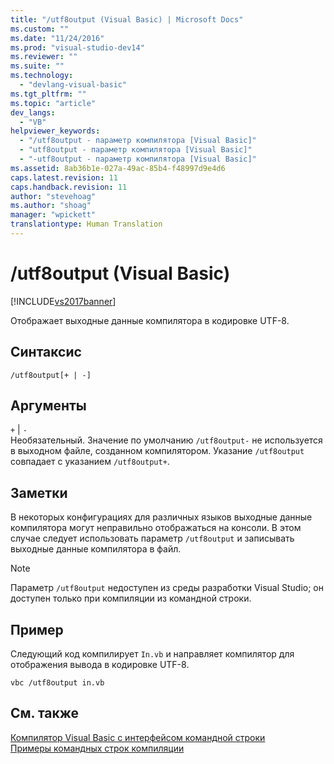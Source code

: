 ```yaml
---
title: "/utf8output (Visual Basic) | Microsoft Docs"
ms.custom: ""
ms.date: "11/24/2016"
ms.prod: "visual-studio-dev14"
ms.reviewer: ""
ms.suite: ""
ms.technology: 
  - "devlang-visual-basic"
ms.tgt_pltfrm: ""
ms.topic: "article"
dev_langs: 
  - "VB"
helpviewer_keywords: 
  - "/utf8output - параметр компилятора [Visual Basic]"
  - "utf8output - параметр компилятора [Visual Basic]"
  - "-utf8output - параметр компилятора [Visual Basic]"
ms.assetid: 8ab36b1e-027a-49ac-85b4-f48997d9e4d6
caps.latest.revision: 11
caps.handback.revision: 11
author: "stevehoag"
ms.author: "shoag"
manager: "wpickett"
translationtype: Human Translation
---
```

# /utf8output (Visual Basic)
[!INCLUDE[vs2017banner](../../../csharp/includes/vs2017banner.md)]

Отображает выходные данные компилятора в кодировке UTF\-8.  
  
## Синтаксис  
  
```  
/utf8output[+ | -]  
```  
  
## Аргументы  
 `+` &#124; `-`  
 Необязательный.  Значение по умолчанию `/utf8output-` не используется в выходном файле, созданном компилятором.  Указание `/utf8output` совпадает с указанием `/utf8output+`.  
  
## Заметки  
 В некоторых конфигурациях для различных языков выходные данные компилятора могут неправильно отображаться на консоли.  В этом случае следует использовать параметр `/utf8output` и записывать выходные данные компилятора в файл.  
  
> [!NOTE]
>  Параметр `/utf8output` недоступен из среды разработки Visual Studio; он доступен только при компиляции из командной строки.  
  
## Пример  
 Следующий код компилирует `In.vb` и направляет компилятор для отображения вывода в кодировке UTF\-8.  
  
```  
vbc /utf8output in.vb  
```  
  
## См. также  
 [Компилятор Visual Basic с интерфейсом командной строки](../../../visual-basic/reference/command-line-compiler/index.md)   
 [Примеры командных строк компиляции](../../../visual-basic/reference/command-line-compiler/sample-compilation-command-lines.md)